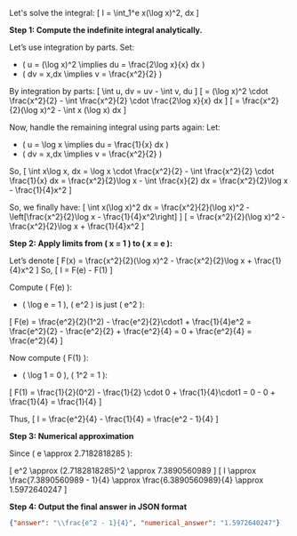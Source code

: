 Let's solve the integral:
\[
I = \int_1^e x(\log x)^2\, dx
\]

**Step 1: Compute the indefinite integral analytically.**

Let’s use integration by parts. Set:
- \( u = (\log x)^2 \implies du = \frac{2\log x}{x} dx \)
- \( dv = x\,dx \implies v = \frac{x^2}{2} \)

By integration by parts:
\[
\int u\, dv = uv - \int v\, du
\]
\[
= (\log x)^2 \cdot \frac{x^2}{2} - \int \frac{x^2}{2} \cdot \frac{2\log x}{x} dx
\]
\[
= \frac{x^2}{2}(\log x)^2 - \int x (\log x) dx
\]

Now, handle the remaining integral using parts again:
Let:
- \( u = \log x \implies du = \frac{1}{x} dx \)
- \( dv = x\,dx \implies v = \frac{x^2}{2} \)

So,
\[
\int x\log x\, dx = \log x \cdot \frac{x^2}{2} - \int \frac{x^2}{2} \cdot \frac{1}{x} dx 
= \frac{x^2}{2}\log x - \int \frac{x}{2} dx 
= \frac{x^2}{2}\log x - \frac{1}{4}x^2
\]

So, we finally have:
\[
\int x(\log x)^2 dx = \frac{x^2}{2}(\log x)^2 - \left[\frac{x^2}{2}\log x - \frac{1}{4}x^2\right]
\]
\[
= \frac{x^2}{2}(\log x)^2 - \frac{x^2}{2}\log x + \frac{1}{4}x^2
\]

**Step 2: Apply limits from \( x = 1 \) to \( x = e \):**

Let’s denote
\[
F(x) = \frac{x^2}{2}(\log x)^2 - \frac{x^2}{2}\log x + \frac{1}{4}x^2
\]
So,
\[
I = F(e) - F(1)
\]

Compute \( F(e) \):

- \( \log e = 1 \), \( e^2 \) is just \( e^2 \):

\[
F(e) = \frac{e^2}{2}(1^2) - \frac{e^2}{2}\cdot1 + \frac{1}{4}e^2 
= \frac{e^2}{2} - \frac{e^2}{2} + \frac{e^2}{4} = 0 + \frac{e^2}{4} = \frac{e^2}{4}
\]

Now compute \( F(1) \):

- \( \log 1 = 0 \), \( 1^2 = 1 \):

\[
F(1) = \frac{1}{2}(0^2) - \frac{1}{2} \cdot 0 + \frac{1}{4}\cdot1 = 0 - 0 + \frac{1}{4} = \frac{1}{4}
\]

Thus,
\[
I = \frac{e^2}{4} - \frac{1}{4} = \frac{e^2 - 1}{4}
\]

**Step 3: Numerical approximation**

Since \( e \approx 2.7182818285 \):

\[
e^2 \approx (2.7182818285)^2 \approx 7.3890560989
\]
\[
I \approx \frac{7.3890560989 - 1}{4} \approx \frac{6.3890560989}{4} \approx 1.5972640247
\]

**Step 4: Output the final answer in JSON format**

```json
{"answer": "\\frac{e^2 - 1}{4}", "numerical_answer": "1.5972640247"}
```